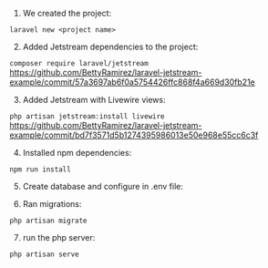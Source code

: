 1. We created the project:

`laravel new <project name>`

2. Added Jetstream dependencies to the project:

`composer require laravel/jetstream`
https://github.com/BettyRamirez/laravel-jetstream-example/commit/57a3697ab6f0a5754426ffc868f4a669d30fb21e

3. Added Jetstream with Livewire views:

`php artisan jetstream:install livewire`
https://github.com/BettyRamirez/laravel-jetstream-example/commit/bd7f3571d5b1274395986013e50e968e55cc6c3f

4. Installed npm dependencies:

`npm run install`

5. Create database and configure in .env file:

6. Ran migrations:

`php artisan migrate`

7. run the php server:

`php artisan serve`
